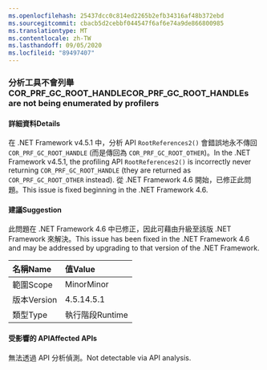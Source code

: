 ```yaml
---
ms.openlocfilehash: 25437dcc0c814ed2265b2efb34316af48b372ebd
ms.sourcegitcommit: cbacb5d2cebbf044547f6af6e74a9de866800985
ms.translationtype: MT
ms.contentlocale: zh-TW
ms.lasthandoff: 09/05/2020
ms.locfileid: "89497407"
---
```

### <a name="cor_prf_gc_root_handles-are-not-being-enumerated-by-profilers"></a><span data-ttu-id="4fbaf-101">分析工具不會列舉 COR_PRF_GC_ROOT_HANDLE</span><span class="sxs-lookup"><span data-stu-id="4fbaf-101">COR_PRF_GC_ROOT_HANDLEs are not being enumerated by profilers</span></span>

#### <a name="details"></a><span data-ttu-id="4fbaf-102">詳細資料</span><span class="sxs-lookup"><span data-stu-id="4fbaf-102">Details</span></span>

<span data-ttu-id="4fbaf-103">在 .NET Framework v4.5.1 中，分析 API <code>RootReferences2()</code> 會錯誤地永不傳回 <code>COR_PRF_GC_ROOT_HANDLE</code> (而是傳回為 <code>COR_PRF_GC_ROOT_OTHER</code>)。</span><span class="sxs-lookup"><span data-stu-id="4fbaf-103">In the .NET Framework v4.5.1, the profiling API <code>RootReferences2()</code> is incorrectly never returning <code>COR_PRF_GC_ROOT_HANDLE</code> (they are returned as <code>COR_PRF_GC_ROOT_OTHER</code> instead).</span></span> <span data-ttu-id="4fbaf-104">從 .NET Framework 4.6 開始，已修正此問題。</span><span class="sxs-lookup"><span data-stu-id="4fbaf-104">This issue is fixed beginning in the .NET Framework 4.6.</span></span>

#### <a name="suggestion"></a><span data-ttu-id="4fbaf-105">建議</span><span class="sxs-lookup"><span data-stu-id="4fbaf-105">Suggestion</span></span>

<span data-ttu-id="4fbaf-106">此問題在 .NET Framework 4.6 中已修正，因此可藉由升級至該版 .NET Framework 來解決。</span><span class="sxs-lookup"><span data-stu-id="4fbaf-106">This issue has been fixed in the .NET Framework 4.6 and may be addressed by upgrading to that version of the .NET Framework.</span></span>

| <span data-ttu-id="4fbaf-107">名稱</span><span class="sxs-lookup"><span data-stu-id="4fbaf-107">Name</span></span>    | <span data-ttu-id="4fbaf-108">值</span><span class="sxs-lookup"><span data-stu-id="4fbaf-108">Value</span></span>       |
|:--------|:------------|
| <span data-ttu-id="4fbaf-109">範圍</span><span class="sxs-lookup"><span data-stu-id="4fbaf-109">Scope</span></span>   |<span data-ttu-id="4fbaf-110">Minor</span><span class="sxs-lookup"><span data-stu-id="4fbaf-110">Minor</span></span>|
|<span data-ttu-id="4fbaf-111">版本</span><span class="sxs-lookup"><span data-stu-id="4fbaf-111">Version</span></span>|<span data-ttu-id="4fbaf-112">4.5.1</span><span class="sxs-lookup"><span data-stu-id="4fbaf-112">4.5.1</span></span>|
|<span data-ttu-id="4fbaf-113">類型</span><span class="sxs-lookup"><span data-stu-id="4fbaf-113">Type</span></span>|<span data-ttu-id="4fbaf-114">執行階段</span><span class="sxs-lookup"><span data-stu-id="4fbaf-114">Runtime</span></span>|

#### <a name="affected-apis"></a><span data-ttu-id="4fbaf-115">受影響的 API</span><span class="sxs-lookup"><span data-stu-id="4fbaf-115">Affected APIs</span></span>

<span data-ttu-id="4fbaf-116">無法透過 API 分析偵測。</span><span class="sxs-lookup"><span data-stu-id="4fbaf-116">Not detectable via API analysis.</span></span>

<!--

#### Affected APIs

Not detectable via API analysis.

-->
